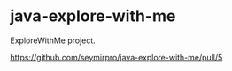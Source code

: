 # java-explore-with-me
ExploreWithMe project.

https://github.com/seymirpro/java-explore-with-me/pull/5
